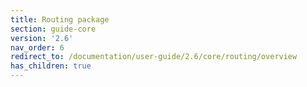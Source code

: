 ```yaml
---
title: Routing package
section: guide-core
version: '2.6'
nav_order: 6
redirect_to: /documentation/user-guide/2.6/core/routing/overview
has_children: true
---
```


